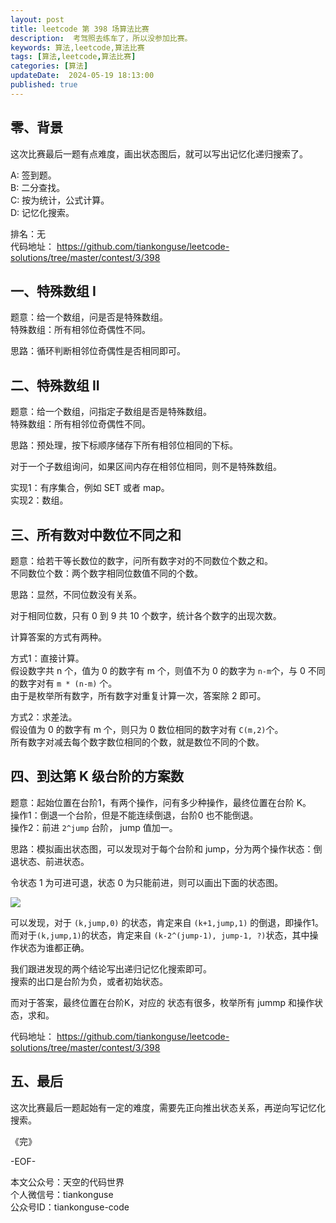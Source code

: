 ```yaml
---
layout: post  
title: leetcode 第 398 场算法比赛 
description:  考驾照去练车了，所以没参加比赛。  
keywords: 算法,leetcode,算法比赛  
tags: [算法,leetcode,算法比赛]  
categories: [算法]  
updateDate:  2024-05-19 18:13:00  
published: true  
---
```



## 零、背景  


这次比赛最后一题有点难度，画出状态图后，就可以写出记忆化递归搜索了。  


A: 签到题。   
B: 二分查找。   
C: 按为统计，公式计算。  
D: 记忆化搜索。  


排名：无  
代码地址： https://github.com/tiankonguse/leetcode-solutions/tree/master/contest/3/398


## 一、特殊数组 I  


题意：给一个数组，问是否是特殊数组。  
特殊数组：所有相邻位奇偶性不同。  


思路：循环判断相邻位奇偶性是否相同即可。  


## 二、特殊数组 II  


题意：给一个数组，问指定子数组是否是特殊数组。  
特殊数组：所有相邻位奇偶性不同。  


思路：预处理，按下标顺序储存下所有相邻位相同的下标。  


对于一个子数组询问，如果区间内存在相邻位相同，则不是特殊数组。  


实现1：有序集合，例如 SET 或者 map。  
实现2：数组。  


## 三、所有数对中数位不同之和  


题意：给若干等长数位的数字，问所有数字对的不同数位个数之和。  
不同数位个数：两个数字相同位数值不同的个数。  


思路：显然，不同位数没有关系。  


对于相同位数，只有 0 到 9 共 10 个数字，统计各个数字的出现次数。  


计算答案的方式有两种。  


方式1：直接计算。  
假设数字共 n 个，值为 0 的数字有 m 个，则值不为 0 的数字为  `n-m`个，与 0 不同的数字对有 `m * (n-m)` 个。  
由于是枚举所有数字，所有数字对重复计算一次，答案除 2 即可。  


方式2：求差法。  
假设值为 0 的数字有 m 个，则只为 0 数位相同的数字对有 `C(m,2)`个。  
所有数字对减去每个数字数位相同的个数，就是数位不同的个数。  


## 四、到达第 K 级台阶的方案数

题意：起始位置在台阶1，有两个操作，问有多少种操作，最终位置在台阶 K。  
操作1：倒退一个台阶，但是不能连续倒退，台阶0 也不能倒退。  
操作2：前进 `2^jump` 台阶， jump 值加一。  


思路：模拟画出状态图，可以发现对于每个台阶和 jump，分为两个操作状态：倒退状态、前进状态。  


令状态 1 为可进可退，状态 0 为只能前进，则可以画出下面的状态图。  


![](https://res2024.tiankonguse.com/images/2024/05/19/001.png)



可以发现，对于 `(k,jump,0)` 的状态，肯定来自 `(k+1,jump,1)` 的倒退，即操作1。  
而对于`(k,jump,1)`的状态，肯定来自 `(k-2^(jump-1), jump-1, ?)`状态，其中操作状态为谁都正确。  


我们跟进发现的两个结论写出递归记忆化搜索即可。  
搜索的出口是台阶为负，或者初始状态。  


而对于答案，最终位置在台阶K，对应的 状态有很多，枚举所有 jummp 和操作状态，求和。  



代码地址： https://github.com/tiankonguse/leetcode-solutions/tree/master/contest/3/398


## 五、最后  


这次比赛最后一题起始有一定的难度，需要先正向推出状态关系，再逆向写记忆化搜索。  



《完》  


-EOF-  



本文公众号：天空的代码世界  
个人微信号：tiankonguse  
公众号ID：tiankonguse-code  
  


